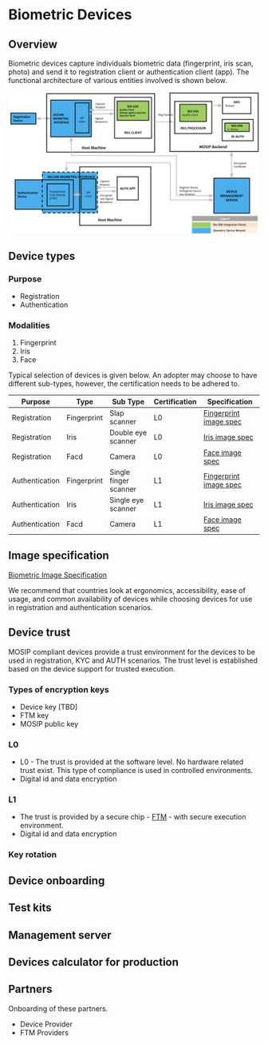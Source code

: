 # Biometric Devices

## Overview
Biometric devices capture individuals biometric data (fingerprint, iris scan, photo) and send it to registration client or authentication client (app). The functional architecture of various entities involved is shown below.

![](_images/sdk.png)

## Device types 

### Purpose
* Registration
* Authentication

### Modalities
1. Fingerprint
1. Iris
1. Face

Typical selection of devices is given below.  An adopter may choose to have different sub-types, however, the certification needs to be adhered to.

|Purpose|Type|Sub Type|Certification|Specification|
|---|---|---|---|---|
|Registration|Fingerprint|Slap scanner|L0|[Fingerprint image spec](biometric-image-specification.md#fingerprint)|
|Registration|Iris|Double eye scanner|L0|[Iris image spec](biometric-image-specification.md#iris)|
|Registration|Facd|Camera|L0|[Face image spec](biometric-image-specification.md#face)|
|Authentication|Fingerprint|Single finger scanner|L1|[Fingerprint image spec](biometric-image-specification.md#fingerprint)|
|Authentication|Iris|Single eye scanner|L1|[Iris image spec](biometric-image-specification.md#iris)|
|Authentication|Facd|Camera|L1|[Face image spec](biometric-image-specification.md#face)|


## Image specification 
[Biometric Image Specification](biometric-image-specification.md)

We recommend that countries look at ergonomics, accessibility, ease of usage, and common availability of devices while choosing devices for use in registration and authentication scenarios.

## Device trust
MOSIP compliant devices provide a trust environment for the devices to be used in registration, KYC and AUTH scenarios. The trust level is established based on the device support for trusted execution.

### Types of encryption keys
* Device key [TBD]
* FTM key
* MOSIP public key

### L0
* L0 - The trust is provided at the software level. No hardware related trust exist. This type of compliance is used in controlled environments.
* Digital id and data encryption
 
### L1
* The trust is provided by a secure chip - [FTM](ftm.md) - with secure execution environment.
* Digital id and data encryption

### Key rotation

## Device onboarding


## Test kits

## Management server

## Devices calculator for production

## Partners

Onboarding of these partners.

* Device Provider
* FTM Providers
 






